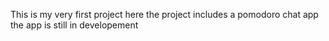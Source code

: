 This is my very first project here the project includes a pomodoro chat app the app is still in developement 
